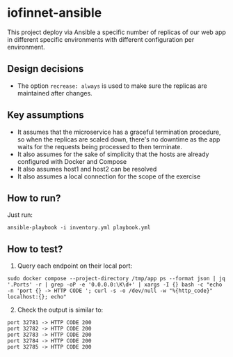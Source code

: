 # iofinnet-ansible

This project deploy via Ansible a specific number of replicas of our web app in different specific environments with different configuration per environment.

## Design decisions

 - The option `recrease: always` is used to make sure the replicas are maintained after changes.

## Key assumptions

 - It assumes that the microservice has a graceful termination procedure, so when the replicas are scaled down, there's no downtime as the app waits for the requests being processed to then terminate.
 - It also assumes for the sake of simplicity that the hosts are already configured with Docker and Compose
 - It also assumes host1 and host2 can be resolved
 - It also assumes a local connection for the scope of the exercise 

## How to run?

Just run:
```
ansible-playbook -i inventory.yml playbook.yml
```

## How to test?

1. Query each endpoint on their local port:
```
sudo docker compose --project-directory /tmp/app ps --format json | jq '.Ports' -r | grep -oP -e '0.0.0.0:\K\d+' | xargs -I {} bash -c "echo -n 'port {} -> HTTP CODE '; curl -s -o /dev/null -w "%{http_code}" localhost:{}; echo"
```

2. Check the output is similar to:
```
port 32781 -> HTTP CODE 200
port 32782 -> HTTP CODE 200
port 32783 -> HTTP CODE 200
port 32784 -> HTTP CODE 200
port 32785 -> HTTP CODE 200
```
